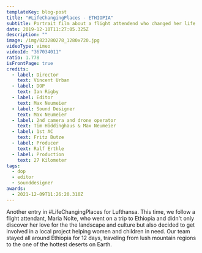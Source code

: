 ```yaml
---
templateKey: blog-post
title: "#LifeChangingPlaces - ETHIOPIA"
subtitle: Portrait film about a flight attendend who changed her life
date: 2019-12-10T11:27:05.325Z
description: ""
image: /img/823280278_1280x720.jpg
videoType: vimeo
videoId: "367034011"
ratio: 1.778
isFrontPage: true
credits:
  - label: Director
    text: Vincent Urban
  - label: DOP
    text: Ian Rigby
  - label: Editor
    text: Max Neumeier
  - label: Sound Designer
    text: Max Neumeier
  - label: 2nd camera and drone operator
    text: Tim Höddinghaus & Max Neumeier
  - label: 1st AC
    text: Fritz Butze
  - label: Producer
    text: Ralf Erthle
  - label: Production
    text: 27 Kilometer
tags:
  - dop
  - editor
  - sounddesigner
awards:
  - 2021-12-09T11:26:20.310Z
---
```

Another entry in #LifeChangingPlaces for Lufthansa. This time, we follow a flight attendant, Maria Nolte, who went on a trip to Ethiopia and didn't only discover her love for the the landscape and culture but also decided to get involved in a local project helping women and children in need. Our team stayed all around Ethiopia for 12 days, traveling from lush mountain regions to the one of the hottest deserts on Earth.
